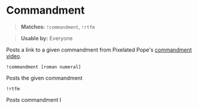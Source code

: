 # Commandment

> **Matches:** `!commandment`, `!rtfm`

> **Usable by:** Everyone

Posts a link to a given commandment from Pixelated Pope's [commandment video](https://www.youtube.com/watch?v=G1WxKEk6Wrw).

```
!commandment [roman numeral]
```
Posts the given commandment
```
!rtfm
```
Posts commandment I
